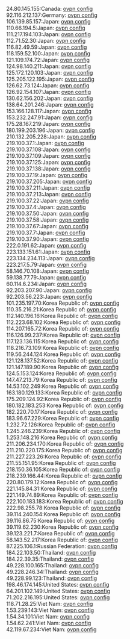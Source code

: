 24.80.145.155:Canada: [ovpn config](vpn/24_80_145_155.ovpn)  
92.116.212.137:Germany: [ovpn config](vpn/92_116_212_137.ovpn)  
106.139.85.157:Japan: [ovpn config](vpn/106_139_85_157.ovpn)  
110.66.194.5:Japan: [ovpn config](vpn/110_66_194_5.ovpn)  
111.217.194.103:Japan: [ovpn config](vpn/111_217_194_103.ovpn)  
112.71.52.30:Japan: [ovpn config](vpn/112_71_52_30.ovpn)  
116.82.49.59:Japan: [ovpn config](vpn/116_82_49_59.ovpn)  
118.159.52.100:Japan: [ovpn config](vpn/118_159_52_100.ovpn)  
121.109.174.72:Japan: [ovpn config](vpn/121_109_174_72.ovpn)  
124.98.140.211:Japan: [ovpn config](vpn/124_98_140_211.ovpn)  
125.172.120.103:Japan: [ovpn config](vpn/125_172_120_103.ovpn)  
125.205.122.195:Japan: [ovpn config](vpn/125_205_122_195.ovpn)  
126.62.73.124:Japan: [ovpn config](vpn/126_62_73_124.ovpn)  
126.92.154.107:Japan: [ovpn config](vpn/126_92_154_107.ovpn)  
130.62.156.202:Japan: [ovpn config](vpn/130_62_156_202.ovpn)  
138.64.201.246:Japan: [ovpn config](vpn/138_64_201_246.ovpn)  
153.166.128.117:Japan: [ovpn config](vpn/153_166_128_117.ovpn)  
153.232.247.91:Japan: [ovpn config](vpn/153_232_247_91.ovpn)  
175.28.167.219:Japan: [ovpn config](vpn/175_28_167_219.ovpn)  
180.199.203.196:Japan: [ovpn config](vpn/180_199_203_196.ovpn)  
210.132.205.228:Japan: [ovpn config](vpn/210_132_205_228.ovpn)  
219.100.37.1:Japan: [ovpn config](vpn/219_100_37_1.ovpn)  
219.100.37.108:Japan: [ovpn config](vpn/219_100_37_108.ovpn)  
219.100.37.109:Japan: [ovpn config](vpn/219_100_37_109.ovpn)  
219.100.37.125:Japan: [ovpn config](vpn/219_100_37_125.ovpn)  
219.100.37.138:Japan: [ovpn config](vpn/219_100_37_138.ovpn)  
219.100.37.19:Japan: [ovpn config](vpn/219_100_37_19.ovpn)  
219.100.37.205:Japan: [ovpn config](vpn/219_100_37_205.ovpn)  
219.100.37.211:Japan: [ovpn config](vpn/219_100_37_211.ovpn)  
219.100.37.213:Japan: [ovpn config](vpn/219_100_37_213.ovpn)  
219.100.37.22:Japan: [ovpn config](vpn/219_100_37_22.ovpn)  
219.100.37.4:Japan: [ovpn config](vpn/219_100_37_4.ovpn)  
219.100.37.50:Japan: [ovpn config](vpn/219_100_37_50.ovpn)  
219.100.37.58:Japan: [ovpn config](vpn/219_100_37_58.ovpn)  
219.100.37.67:Japan: [ovpn config](vpn/219_100_37_67.ovpn)  
219.100.37.7:Japan: [ovpn config](vpn/219_100_37_7.ovpn)  
219.100.37.90:Japan: [ovpn config](vpn/219_100_37_90.ovpn)  
222.0.191.62:Japan: [ovpn config](vpn/222_0_191_62.ovpn)  
223.133.151.61:Japan: [ovpn config](vpn/223_133_151_61.ovpn)  
223.134.234.113:Japan: [ovpn config](vpn/223_134_234_113.ovpn)  
223.217.5.79:Japan: [ovpn config](vpn/223_217_5_79.ovpn)  
58.146.70.108:Japan: [ovpn config](vpn/58_146_70_108.ovpn)  
59.138.77.79:Japan: [ovpn config](vpn/59_138_77_79.ovpn)  
60.114.6.234:Japan: [ovpn config](vpn/60_114_6_234.ovpn)  
92.203.207.90:Japan: [ovpn config](vpn/92_203_207_90.ovpn)  
92.203.56.223:Japan: [ovpn config](vpn/92_203_56_223.ovpn)  
101.235.197.70:Korea Republic of: [ovpn config](vpn/101_235_197_70.ovpn)  
110.35.216.21:Korea Republic of: [ovpn config](vpn/110_35_216_21.ovpn)  
112.140.196.16:Korea Republic of: [ovpn config](vpn/112_140_196_16.ovpn)  
112.223.68.102:Korea Republic of: [ovpn config](vpn/112_223_68_102.ovpn)  
114.207.165.72:Korea Republic of: [ovpn config](vpn/114_207_165_72.ovpn)  
116.126.99.237:Korea Republic of: [ovpn config](vpn/116_126_99_237.ovpn)  
117.123.136.115:Korea Republic of: [ovpn config](vpn/117_123_136_115.ovpn)  
118.216.73.109:Korea Republic of: [ovpn config](vpn/118_216_73_109.ovpn)  
119.56.244.124:Korea Republic of: [ovpn config](vpn/119_56_244_124.ovpn)  
121.128.137.52:Korea Republic of: [ovpn config](vpn/121_128_137_52.ovpn)  
121.147.189.90:Korea Republic of: [ovpn config](vpn/121_147_189_90.ovpn)  
124.5.153.124:Korea Republic of: [ovpn config](vpn/124_5_153_124.ovpn)  
147.47.213.79:Korea Republic of: [ovpn config](vpn/147_47_213_79.ovpn)  
14.53.102.249:Korea Republic of: [ovpn config](vpn/14_53_102_249.ovpn)  
163.180.129.133:Korea Republic of: [ovpn config](vpn/163_180_129_133.ovpn)  
175.209.124.92:Korea Republic of: [ovpn config](vpn/175_209_124_92.ovpn)  
180.182.183.253:Korea Republic of: [ovpn config](vpn/180_182_183_253.ovpn)  
182.220.70.17:Korea Republic of: [ovpn config](vpn/182_220_70_17.ovpn)  
183.96.67.229:Korea Republic of: [ovpn config](vpn/183_96_67_229.ovpn)  
1.232.72.126:Korea Republic of: [ovpn config](vpn/1_232_72_126.ovpn)  
1.245.246.239:Korea Republic of: [ovpn config](vpn/1_245_246_239.ovpn)  
1.253.148.216:Korea Republic of: [ovpn config](vpn/1_253_148_216.ovpn)  
211.206.234.170:Korea Republic of: [ovpn config](vpn/211_206_234_170.ovpn)  
211.210.220.175:Korea Republic of: [ovpn config](vpn/211_210_220_175.ovpn)  
211.227.223.26:Korea Republic of: [ovpn config](vpn/211_227_223_26.ovpn)  
211.55.151.95:Korea Republic of: [ovpn config](vpn/211_55_151_95.ovpn)  
218.150.36.105:Korea Republic of: [ovpn config](vpn/218_150_36_105.ovpn)  
218.239.166.44:Korea Republic of: [ovpn config](vpn/218_239_166_44.ovpn)  
220.80.179.12:Korea Republic of: [ovpn config](vpn/220_80_179_12.ovpn)  
221.145.84.31:Korea Republic of: [ovpn config](vpn/221_145_84_31.ovpn)  
221.149.74.89:Korea Republic of: [ovpn config](vpn/221_149_74_89.ovpn)  
222.100.183.183:Korea Republic of: [ovpn config](vpn/222_100_183_183.ovpn)  
222.98.255.78:Korea Republic of: [ovpn config](vpn/222_98_255_78.ovpn)  
39.114.240.154:Korea Republic of: [ovpn config](vpn/39_114_240_154.ovpn)  
39.116.86.75:Korea Republic of: [ovpn config](vpn/39_116_86_75.ovpn)  
39.119.62.230:Korea Republic of: [ovpn config](vpn/39_119_62_230.ovpn)  
39.123.221.7:Korea Republic of: [ovpn config](vpn/39_123_221_7.ovpn)  
58.143.52.217:Korea Republic of: [ovpn config](vpn/58_143_52_217.ovpn)  
87.225.106.1:Russian Federation: [ovpn config](vpn/87_225_106_1.ovpn)  
184.22.103.50:Thailand: [ovpn config](vpn/184_22_103_50.ovpn)  
184.22.39.35:Thailand: [ovpn config](vpn/184_22_39_35.ovpn)  
49.228.100.165:Thailand: [ovpn config](vpn/49_228_100_165.ovpn)  
49.228.246.34:Thailand: [ovpn config](vpn/49_228_246_34.ovpn)  
49.228.99.123:Thailand: [ovpn config](vpn/49_228_99_123.ovpn)  
198.46.174.145:United States: [ovpn config](vpn/198_46_174_145.ovpn)  
64.201.102.149:United States: [ovpn config](vpn/64_201_102_149.ovpn)  
71.202.216.195:United States: [ovpn config](vpn/71_202_216_195.ovpn)  
118.71.28.25:Viet Nam: [ovpn config](vpn/118_71_28_25.ovpn)  
1.53.239.143:Viet Nam: [ovpn config](vpn/1_53_239_143.ovpn)  
1.54.34.101:Viet Nam: [ovpn config](vpn/1_54_34_101.ovpn)  
1.54.62.241:Viet Nam: [ovpn config](vpn/1_54_62_241.ovpn)  
42.119.67.234:Viet Nam: [ovpn config](vpn/42_119_67_234.ovpn)  
